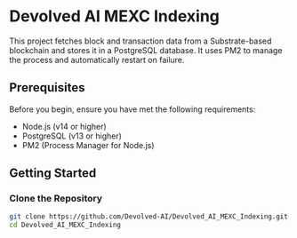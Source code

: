 # Devolved AI MEXC Indexing

This project fetches block and transaction data from a Substrate-based blockchain and stores it in a PostgreSQL database. It uses PM2 to manage the process and automatically restart on failure.

## Prerequisites

Before you begin, ensure you have met the following requirements:
- Node.js (v14 or higher)
- PostgreSQL (v13 or higher)
- PM2 (Process Manager for Node.js)

## Getting Started

### Clone the Repository

```bash
git clone https://github.com/Devolved-AI/Devolved_AI_MEXC_Indexing.git
cd Devolved_AI_MEXC_Indexing
